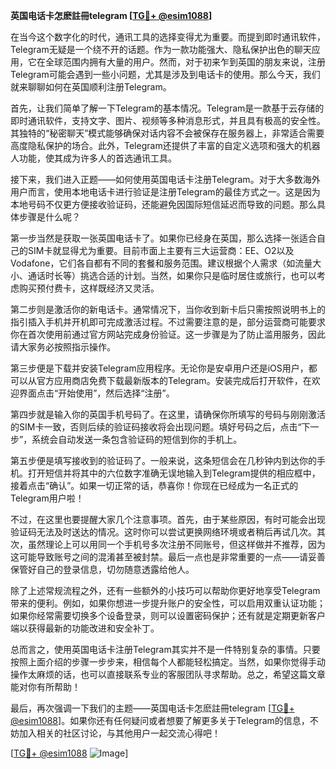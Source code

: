 **英国电话卡怎麽註冊telegram [[TG💪+ @esim1088](https://t.me/s/esim1088)]**

在当今这个数字化的时代，通讯工具的选择变得尤为重要。而提到即时通讯软件，Telegram无疑是一个绕不开的话题。作为一款功能强大、隐私保护出色的聊天应用，它在全球范围内拥有大量的用户。然而，对于初来乍到英国的朋友来说，注册Telegram可能会遇到一些小问题，尤其是涉及到电话卡的使用。那么今天，我们就来聊聊如何在英国顺利注册Telegram。

首先，让我们简单了解一下Telegram的基本情况。Telegram是一款基于云存储的即时通讯软件，支持文字、图片、视频等多种消息形式，并且具有极高的安全性。其独特的“秘密聊天”模式能够确保对话内容不会被保存在服务器上，非常适合需要高度隐私保护的场合。此外，Telegram还提供了丰富的自定义选项和强大的机器人功能，使其成为许多人的首选通讯工具。

接下来，我们进入正题——如何使用英国电话卡注册Telegram。对于大多数海外用户而言，使用本地电话卡进行验证是注册Telegram的最佳方式之一。这是因为本地号码不仅更方便接收验证码，还能避免因国际短信延迟而导致的问题。那么具体步骤是什么呢？

第一步当然是获取一张英国电话卡了。如果你已经身在英国，那么选择一张适合自己的SIM卡就显得尤为重要。目前市面上主要有三大运营商：EE、O2以及Vodafone，它们各自都有不同的套餐和服务范围。建议根据个人需求（如流量大小、通话时长等）挑选合适的计划。当然，如果你只是临时居住或旅行，也可以考虑购买预付费卡，这样既经济又灵活。

第二步则是激活你的新电话卡。通常情况下，当你收到新卡后只需按照说明书上的指引插入手机并开机即可完成激活过程。不过需要注意的是，部分运营商可能要求你在首次使用前通过官方网站完成身份验证。这一步骤是为了防止滥用服务，因此请大家务必按照指示操作。

第三步便是下载并安装Telegram应用程序。无论你是安卓用户还是iOS用户，都可以从官方应用商店免费下载最新版本的Telegram。安装完成后打开软件，在欢迎界面点击“开始使用”，然后选择“注册”。

第四步就是输入你的英国手机号码了。在这里，请确保你所填写的号码与刚刚激活的SIM卡一致，否则后续的验证码接收将会出现问题。填好号码之后，点击“下一步”，系统会自动发送一条包含验证码的短信到你的手机上。

第五步便是填写接收到的验证码了。一般来说，这条短信会在几秒钟内到达你的手机。打开短信并将其中的六位数字准确无误地输入到Telegram提供的相应框中，接着点击“确认”。如果一切正常的话，恭喜你！你现在已经成为一名正式的Telegram用户啦！

不过，在这里也要提醒大家几个注意事项。首先，由于某些原因，有时可能会出现验证码无法及时送达的情况。这时你可以尝试更换网络环境或者稍后再试几次。其次，虽然理论上可以用同一个手机号多次注册不同账号，但这样做并不推荐，因为这可能导致账号之间的混淆甚至被封禁。最后一点也是非常重要的一点——请妥善保管好自己的登录信息，切勿随意透露给他人。

除了上述常规流程之外，还有一些额外的小技巧可以帮助你更好地享受Telegram带来的便利。例如，如果你想进一步提升账户的安全性，可以启用双重认证功能；如果你经常需要切换多个设备登录，则可以设置密码保护；还有就是定期更新客户端以获得最新的功能改进和安全补丁。

总而言之，使用英国电话卡注册Telegram其实并不是一件特别复杂的事情。只要按照上面介绍的步骤一步步来，相信每个人都能轻松搞定。当然，如果你觉得手动操作太麻烦的话，也可以直接联系专业的客服团队寻求帮助。总之，希望这篇文章能对你有所帮助！

最后，再次强调一下我们的主题——英国电话卡怎麽註冊telegram [[TG💪+ @esim1088](https://t.me/s/esim1088)]。如果你还有任何疑问或者想要了解更多关于Telegram的信息，不妨加入相关的社区讨论，与其他用户一起交流心得吧！

[[TG💪+ @esim1088](https://t.me/s/esim1088) ![Image](https://i.postimg.cc/4NQfJmqS/Snipaste-2025-05-13-00-14-12.png)]